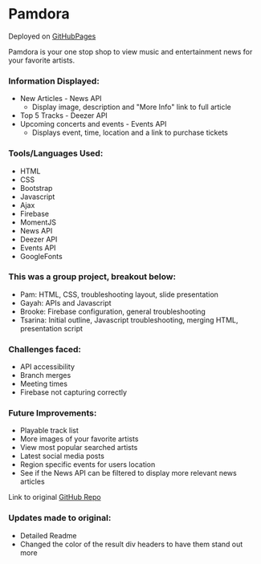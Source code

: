 # Pamdora

Deployed on [GitHubPages](https://pamelatholan.github.io/Pamdora/)

Pamdora is your one stop shop to view music and entertainment news for your favorite artists.

### Information Displayed:
* New Articles - News API
    * Display image, description and "More Info" link to full article
* Top 5 Tracks - Deezer API
* Upcoming concerts and events - Events API
    * Displays event, time, location and a link to purchase tickets

### Tools/Languages Used:
* HTML
* CSS
* Bootstrap
* Javascript
* Ajax
* Firebase
* MomentJS
* News API
* Deezer API
* Events API
* GoogleFonts

### This was a group project, breakout below:
* Pam: HTML, CSS, troubleshooting layout, slide presentation
* Gayah: APIs and Javascript 
* Brooke: Firebase configuration, general troubleshooting
* Tsarina: Initial outline, Javascript troubleshooting, merging HTML, presentation script

### Challenges faced:
* API accessibility
* Branch merges
* Meeting times
* Firebase not capturing correctly 

### Future Improvements:
* Playable track list
* More images of your favorite artists
* View most popular searched artists
* Latest social media posts
* Region specific events for users location
* See if the News API can be filtered to display more relevant news articles

Link to original [GitHub Repo](https://github.com/gkarmo/Pamdora)

### Updates made to original:
* Detailed Readme
* Changed the color of the result div headers to have them stand out more


    